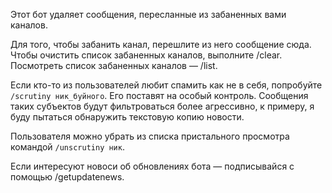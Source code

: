 Этот бот удаляет сообщения, пересланные из забаненных вами каналов.

Для того, чтобы забанить канал, перешлите из него сообщение сюда.
Чтобы очистить список забаненных каналов, выполните /clear.
Посмотреть список забаненных каналов — /list.

Если кто-то из пользователей любит спамить как не в себя, попробуйте `/scrutiny ник_буйного`. Его поставят на особый контроль.
Сообщения таких субъектов будут фильтроваться более агрессивно, к примеру, я буду пытаться обнаружить текстовую копию новости.

Пользователя можно убрать из списка пристального просмотра командой `/unscrutiny ник`.

Если интересуют новоси об обновлениях бота — подписывайся с помощью /getupdatenews.